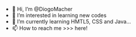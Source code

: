 - 👋 Hi, I’m @DiogoMacher
- 👀 I’m interested in learning new codes
- 🌱 I’m currently learning HMTL5, CSS and Java...
- 📫 How to reach me >>> here!

<!---
DiogoMacher/DiogoMacher is a ✨ special ✨ repository because its `README.md` (this file) appears on your GitHub profile.
You can click the Preview link to take a look at your changes.
--->
